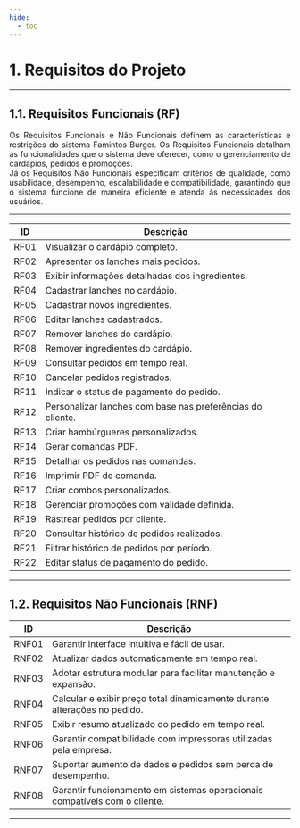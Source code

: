 ```yaml
---
hide:
  - toc
---
```


# 1. Requisitos do Projeto
___________________________________________________________________________________

## 1.1. Requisitos Funcionais (RF)

<div style="text-align: justify">
Os Requisitos Funcionais e Não Funcionais definem as características e restrições do sistema Famintos Burger. Os Requisitos Funcionais detalham as funcionalidades que o sistema deve oferecer, como o gerenciamento de cardápios, pedidos e promoções.</br> 
Já os Requisitos Não Funcionais especificam critérios de qualidade, como usabilidade, desempenho, escalabilidade e compatibilidade, garantindo que o sistema funcione de maneira eficiente e atenda às necessidades dos usuários.
</div>

___________________________________________________________________________________


| **ID**  | **Descrição**                                                  |
|---------|----------------------------------------------------------------|
| RF01    | Visualizar o cardápio completo.                                |
| RF02    | Apresentar os lanches mais pedidos.                            |
| RF03    | Exibir informações detalhadas dos ingredientes.                |
| RF04    | Cadastrar lanches no cardápio.                                 |
| RF05    | Cadastrar novos ingredientes.                                  |
| RF06    | Editar lanches cadastrados.                                    |
| RF07    | Remover lanches do cardápio.                                   |
| RF08    | Remover ingredientes do cardápio.                              |
| RF09    | Consultar pedidos em tempo real.                               |
| RF10    | Cancelar pedidos registrados.                                  |
| RF11    | Indicar o status de pagamento do pedido.                       |
| RF12    | Personalizar lanches com base nas preferências do cliente.     |
| RF13    | Criar hambúrgueres personalizados.                             |
| RF14    | Gerar comandas PDF.                                            |
| RF15    | Detalhar os pedidos nas comandas.                              |
| RF16    | Imprimir PDF de comanda.                                       |
| RF17    | Criar combos personalizados.                                   |
| RF18    | Gerenciar promoções com validade definida.                     |
| RF19    | Rastrear pedidos por cliente.                                  |
| RF20    | Consultar histórico de pedidos realizados.                     |
| RF21    | Filtrar histórico de pedidos por período.                      |
| RF22    | Editar status de pagamento do pedido.                          |

___________________________________________________________________________________

## 1.2. Requisitos Não Funcionais (RNF)

| **ID**   | **Descrição**                                                               |
|----------|-----------------------------------------------------------------------------|
| RNF01    | Garantir interface intuitiva e fácil de usar.                               |
| RNF02    | Atualizar dados automaticamente em tempo real.                              |
| RNF03    | Adotar estrutura modular para facilitar manutenção e expansão.              |
| RNF04    | Calcular e exibir preço total dinamicamente durante alterações no pedido.   |
| RNF05    | Exibir resumo atualizado do pedido em tempo real.                           |
| RNF06    | Garantir compatibilidade com impressoras utilizadas pela empresa.           |
| RNF07    | Suportar aumento de dados e pedidos sem perda de desempenho.                |
| RNF08    | Garantir funcionamento em sistemas operacionais compatíveis com o cliente.  |

___________________________________________________________________________________